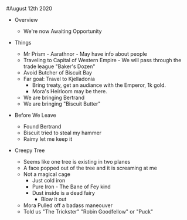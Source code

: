 #August 12th 2020

- Overview 
	- We're now Awaiting Opportunity 
- Things
	- Mr Prism - Aarathnor - May have info about people
	- Traveling to Capital of Western Empire - We will pass through the trade league "Baker's Dozen" 
	- Avoid Butcher of Biscuit Bay 
	- Far goal: Travel to Kjelladonia 
		- Bring treaty, get an audiance with the Emperor, 1k gold. 
		- Mora's Heirloom may be there. 
	- We are bringing Bertrand
	- We are bringing "Biscuit Butter" 
	
- Before We Leave
	- Found Bertrand
	- Biscuit tried to steal my hammer
	- Raimy let me keep it
- Creepy Tree
	- Seems like one tree is existing in two planes 
	- A face popped out of the tree and it is screaming at me
	- Not a magical cage 	
		- Just cold iron
		- Pure Iron - The Bane of Fey kind
		- Dust inside is a dead fairy
			- Blow it out
	- Mora Pulled off a badass maneouver 
	- Told us "The Trickster" "Robin Goodfellow" or "Puck"   